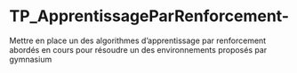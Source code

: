 # TP_ApprentissageParRenforcement-
 Mettre en place un des algorithmes d’apprentissage par renforcement  abordés en cours pour résoudre un des environnements proposés par  gymnasium
